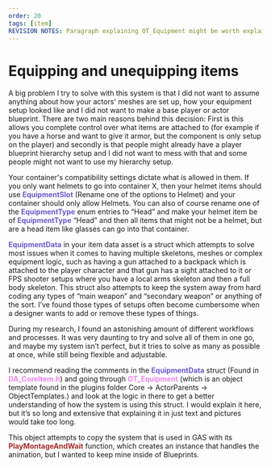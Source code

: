 ```yaml
---
order: 20
tags: [item]
REVISION NOTES: Paragraph explaining OT_Equipment might be worth explaining in here now because we have the HTML blueprint graphs.
---
```


# Equipping and unequipping items

A big problem I try to solve with this system is that I did not want to assume anything about how your actors' meshes are set up, how your equipment setup looked like and I did not want to make a base player or actor blueprint.
There are two main reasons behind this decision: 
First is this allows you complete control over what items are attached to (for example if you have a horse and want to give it armor, but the component is only setup on the player) and secondly is that people might already have a player blueprint hierarchy setup and I did not want to mess with that and some people might not want to use my hierarchy setup.

Your container's compatibility settings dictate what is allowed in them. If you only want helmets to go into container X, then your helmet items should use <span style="color:slateblue">**EquipmentSlot**</span> (Rename one of the options to Helmet) and your container should only allow Helmets. You can also of course rename one of the <span style="color:slateblue">**EquipmentType**</span> enum entries to “Head” and make your helmet item be of <span style="color:slateblue">**EquipmentType**</span> “Head” and then all items that might not be a helmet, but are a head item like glasses can go into that container.

<span style="color:slateblue">**EquipmentData**</span> in your item data asset is a struct which attempts to solve most issues when it comes to having multiple skeletons, meshes or complex equipment logic, such as having a gun attached to a backpack which is attached to the player character and that gun has a sight attached to it or FPS shooter setups where you have a local arms skeleton and then a full body skeleton. This struct also attempts to keep the system away from hard coding any types of “main weapon” and “secondary weapon” or anything of the sort. I’ve found those types of setups  often become cumbersome when a designer wants to add or remove these types of things.

During my research, I found an astonishing amount of different workflows and processes. It was very daunting to try and solve all of them in one go, and maybe my system isn’t perfect, but it tries to solve as many as possible at once, while still being flexible and adjustable.

I recommend reading the comments in the <span style="color:slateblue">**EquipmentData**</span> struct (Found in <span style="color:violet">**DA_CoreItem.h**</span>) and going through <span style="color:violet">**OT_Equipment**</span> (which is an object template found in the plugins folder Core -> ActorParents -> ObjectTemplates.) and look at the logic in there to get a better understanding of how the system is using this struct. I would explain it here, but it’s so long and extensive that explaining it in just text and pictures would take too long.

This object attempts to copy the system that is used in GAS with its <span style="color:brown">**PlayMontageAndWait**</span> function, which creates an instance that handles the animation, but I wanted to keep mine inside of Blueprints.
